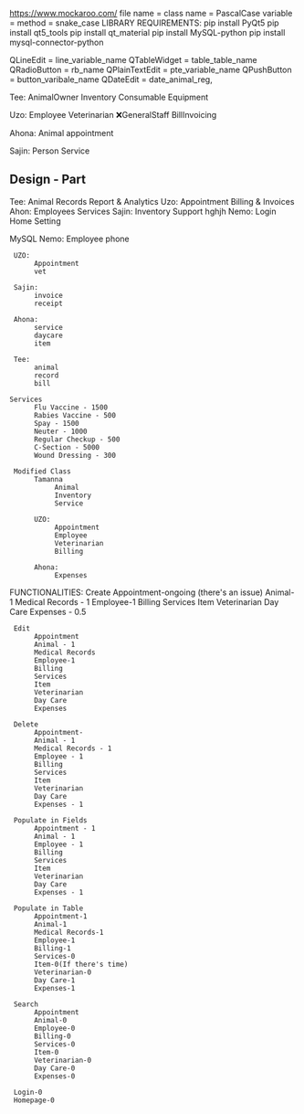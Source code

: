 <https://www.mockaroo.com/>
file name = class name =  PascalCase
variable = method = snake_case
LIBRARY REQUIREMENTS:
pip install PyQt5
pip install qt5_tools
pip install qt_material
pip install MySQL-python
pip install mysql-connector-python

QLineEdit = line_variable_name
QTableWidget = table_table_name
QRadioButton = rb_name
QPlainTextEdit = pte_variable_name
QPushButton = button_varibale_name
QDateEdit = date_animal_reg,

Tee:
   AnimalOwner
   Inventory
   Consumable
   Equipment

Uzo:
    Employee
    Veterinarian
    ❌GeneralStaff
    BillInvoicing

Ahona:
     Animal
     appointment

Sajin:
     Person
     Service

Design - Part
---------------

Tee:
     Animal Records
     Report & Analytics
Uzo:
     Appointment
     Billing & Invoices
Ahon:
     Employees
     Services
Sajin:
     Inventory
     Support
     hghjh
Nemo:
     Login
     Home
     Setting

MySQL
     Nemo:
          Employee
          phone

     UZO: 
          Appointment
          vet

     Sajin: 
          invoice
          receipt

     Ahona: 
          service
          daycare
          item

     Tee: 
          animal
          record
          bill

    Services
          Flu Vaccine - 1500
          Rabies Vaccine - 500
          Spay - 1500
          Neuter - 1000
          Regular Checkup - 500
          C-Section - 5000
          Wound Dressing - 300

     Modified Class
          Tamanna
               Animal
               Inventory
               Service

          UZO:
               Appointment
               Employee
               Veterinarian
               Billing
               
          Ahona:
               Expenses


FUNCTIONALITIES:
     Create
          Appointment-ongoing (there's an issue)
          Animal-1
          Medical Records - 1
          Employee-1
          Billing
          Services
          Item
          Veterinarian 
          Day Care
          Expenses - 0.5

     Edit
          Appointment
          Animal - 1
          Medical Records
          Employee-1
          Billing
          Services
          Item
          Veterinarian 
          Day Care
          Expenses

     Delete
          Appointment-
          Animal - 1
          Medical Records - 1
          Employee - 1
          Billing
          Services
          Item
          Veterinarian 
          Day Care
          Expenses - 1

     Populate in Fields
          Appointment - 1
          Animal - 1
          Employee - 1
          Billing
          Services
          Item
          Veterinarian 
          Day Care
          Expenses - 1

     Populate in Table
          Appointment-1
          Animal-1
          Medical Records-1
          Employee-1
          Billing-1
          Services-0
          Item-0(If there's time)
          Veterinarian-0 
          Day Care-1
          Expenses-1

     Search
          Appointment
          Animal-0
          Employee-0
          Billing-0
          Services-0
          Item-0
          Veterinarian-0
          Day Care-0
          Expenses-0

     Login-0
     Homepage-0